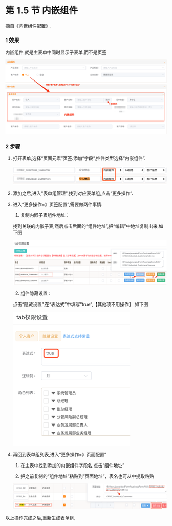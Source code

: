 # 第 1.5 节 内嵌组件

摘自《内嵌组件配置》.

### 1 效果

内嵌组件,就是主表单中同时显示子表单,而不是页签

<img src="./img/embeded_5.png" alt="embeded_5" style="zoom:67%;" />



### 2 步骤

1. 打开表单,选择“页面元素”页签.添加“字段”,控件类型选择“内嵌组件”.

   <img src="./img/embeded_1.png" alt="embeded_1" style="zoom:67%;" />

2. 添加之后,进入"表单组管理",找到对应表单组,点击“更多操作”.

3. 进入“更多操作=》页签配置”,需要做两件事情:

   1)  复制内嵌子表组件地址：

   找到关联的内嵌子表,然后点击后面的“组件地址”,把“编辑”中地址复制出来,如下图

   ![embeded_2](./img/embeded_2.png)

   2) 组件隐藏设置：

   点击“隐藏设置”,在“表达式”中填写“true”,【其他项不用操作】,如下图

   <img src="./img/embeded_3.png" alt="embeded_3" style="zoom: 50%;" />

4. 再回到表单组列表,进入“更多操作=》页面配置”

   1) 在主表中找到添加的内嵌组件字段名,点击“组件地址”

   2) 把之前复制的“组件地址”粘贴到“页面地址”，表名也可从中提取粘贴

   <img src="./img/embeded_4.png" alt="embeded_4" style="zoom:67%;" />

以上操作完成之后,重新生成表单组.